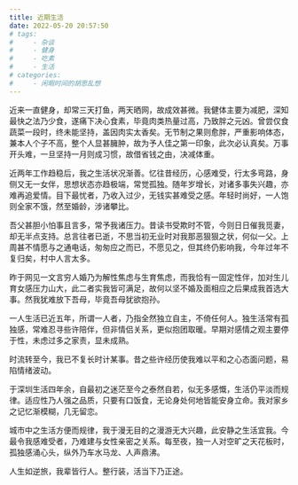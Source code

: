 ```yaml
---
title: 近期生活
date: 2022-05-20 20:57:50
# tags:
#     - 杂谈
#     - 健身
#     - 吃素
#     - 生活
# categories: 
#     - 闲暇时间的胡思乱想
---
```


近来一直健身，却常三天打鱼，两天晒网，故成效甚微。我健体主要为减肥，深知最快之法乃少食，遂痛下决心食素，毕竟肉类热量过高，乃致胖之元凶。曾尝仅食蔬菜一段时，终未能坚持，盖因肉实太香矣。无节制之果则愈胖，严重影响体态，兼本人个子不高，整个人显甚臃肿，故为予人佳之第一印象，此次必认真矣。万事开头难，一旦坚持一月则成习惯，故借省钱之由，决减体重。

近两年工作趋稳后，我之生活状况渐善。忆往昔经历，心感难受，行太多弯路，身侧又无一女伴，思想状态亦趋极端，常觉孤独。随年岁增长，对诸多事失兴趣，亦难再追爱情。目下最忧者，乃收入过少，无钱实甚难受之感。年轻时尚好，一人饱则全家不饿，然至婚龄，涉诸攀比。

吾父甚胆小怕事且言多，常予我诸压力。昔读书受欺时不管，今则日日催我觅妻，却无半点支持。总言往者已逝，不思当初无业时对我那恶狠狠之状，何似一父。上周甚不情愿与之通电话，匆匆应之而已，不愿见之，但其终仍影响我，今年过年不复归矣，村中人言太多。

昨于网见一文言穷人婚乃为解性焦虑与生育焦虑，而我恰有一固定性伴，加对生儿育女感压力山大，此二者实我皆可满足，故何以坚不婚及面相应之后果成我首选大事。然我犹难放下吾母，毕竟吾母犹欲抱孙。

一人生活已近五年，所谓一人者，乃指全然独立自主，不倚任何人。独生活常有孤独感，常难忍寻些许陪伴，但非情侣关系，更似抱团取暖。早期对感情之观主要停于性，未虑过多之家责，显未成熟。

时流转至今，我已不复长时计某事。昔之些许经历使我难以平和之心态面问题，易陷情绪波动。

于深圳生活四年余，自最初之迷茫至今之泰然自若，似无多感慨，生活仍平淡而规律。适应性乃人强之品质，只要有口饭食，无论身处何地皆能安身立命。我对家乡之记忆渐模糊，几无留恋。

城市中之生活方便而规律，我于漫无目的之漫游无大兴趣，此安静之生活宜我。今最令我感难受者，乃难建与女性亲密之关系。每至夜，独一人对空旷之天花板时，孤独感涌心头，纵外乃车水马龙、人声鼎沸。

人生如逆旅，我辈皆行人。整行装，活当下乃正途。


